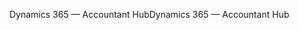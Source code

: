 <span data-ttu-id="c62df-101">Dynamics 365 — Accountant Hub</span><span class="sxs-lookup"><span data-stu-id="c62df-101">Dynamics 365 — Accountant Hub</span></span>
